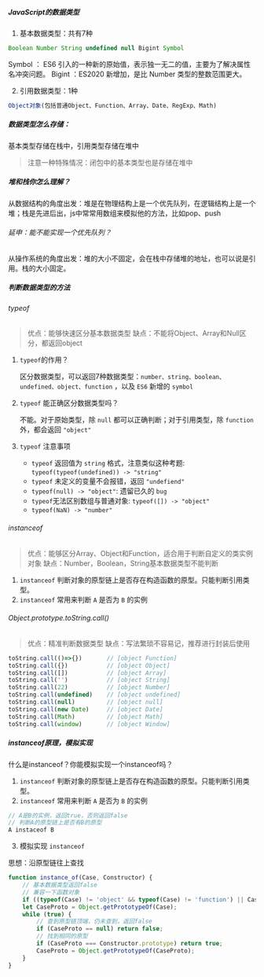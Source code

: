##### JavaScript的数据类型

1. 基本数据类型：共有7种

```js
Boolean Number String undefined null Bigint Symbol
```

Symbol ： ES6 引入的一种新的原始值，表示独一无二的值，主要为了解决属性名冲突问题。
Bigint ：ES2020 新增加，是比 Number 类型的整数范围更大。

2. 引用数据类型：1种

```js
Object对象(包括普通Object、Function、Array、Date、RegExp、Math)
```

##### 数据类型怎么存储：

基本类型存储在栈中，引用类型存储在堆中

>  注意一种特殊情况：闭包中的基本类型也是存储在堆中

##### 堆和栈你怎么理解？

从数据结构的角度出发：堆是在物理结构上是一个优先队列，在逻辑结构上是一个堆；栈是先进后出，js中常常用数组来模拟他的方法，比如pop、push

###### 延申：能不能实现一个优先队列？

从操作系统的角度出发：堆的大小不固定，会在栈中存储堆的地址，也可以说是引用。栈的大小固定。

##### 判断数据类型的方法

###### typeof

> 优点：能够快速区分基本数据类型 缺点：不能将Object、Array和Null区分，都返回object

1. `typeof`的作用？

   区分数据类型，可以返回7种数据类型：`number、string、boolean、undefined、object、function` ，以及 `ES6` 新增的 `symbol`

2. `typeof` 能正确区分数据类型吗？

   不能。对于原始类型，除 `null` 都可以正确判断；对于引用类型，除 `function` 外，都会返回 `"object"`

3. `typeof` 注意事项

   + `typeof` 返回值为 `string` 格式，注意类似这种考题: `typeof(typeof(undefined)) -> "string"`
   + `typeof` 未定义的变量不会报错，返回 `"undefiend"` 
   + `typeof(null) -> "object"`: 遗留已久的 `bug`
   + `typeof`无法区别数组与普通对象: `typeof([]) -> "object"`
   + `typeof(NaN) -> "number"`

###### instanceof

> 优点：能够区分Array、Object和Function，适合用于判断自定义的类实例对象 缺点：Number，Boolean，String基本数据类型不能判断

1. `instanceof` 判断对象的原型链上是否存在构造函数的原型。只能判断引用类型。
2. `instanceof` 常用来判断 `A` 是否为 `B` 的实例

###### Object.prototype.toString.call()

> 优点：精准判断数据类型 缺点：写法繁琐不容易记，推荐进行封装后使用

```js
toString.call(()=>{})       // [object Function]
toString.call({})           // [object Object]
toString.call([])           // [object Array]
toString.call('')           // [object String]
toString.call(22)           // [object Number]
toString.call(undefined)    // [object undefined]
toString.call(null)         // [object null]
toString.call(new Date)     // [object Date]
toString.call(Math)         // [object Math]
toString.call(window)       // [object Window]
```

 ##### instanceof原理，模拟实现

什么是instanceof？你能模拟实现一个instanceof吗？

1. `instanceof` 判断对象的原型链上是否存在构造函数的原型。只能判断引用类型。
2. `instanceof` 常用来判断 `A` 是否为 `B` 的实例

```js
// A是B的实例，返回true，否则返回false
// 判断A的原型链上是否有B的原型
A instaceof B
```

3. 模拟实现 `instanceof`

思想：沿原型链往上查找

```js
function instance_of(Case, Constructor) {
    // 基本数据类型返回false
    // 兼容一下函数对象
    if ((typeof(Case) != 'object' && typeof(Case) != 'function') || Case == 'null') return false;
    let CaseProto = Object.getPrototypeOf(Case);
    while (true) {
        // 查到原型链顶端，仍未查到，返回false
        if (CaseProto == null) return false;
        // 找到相同的原型
        if (CaseProto === Constructor.prototype) return true;
        CaseProto = Object.getPrototypeOf(CaseProto);
    }
}
```